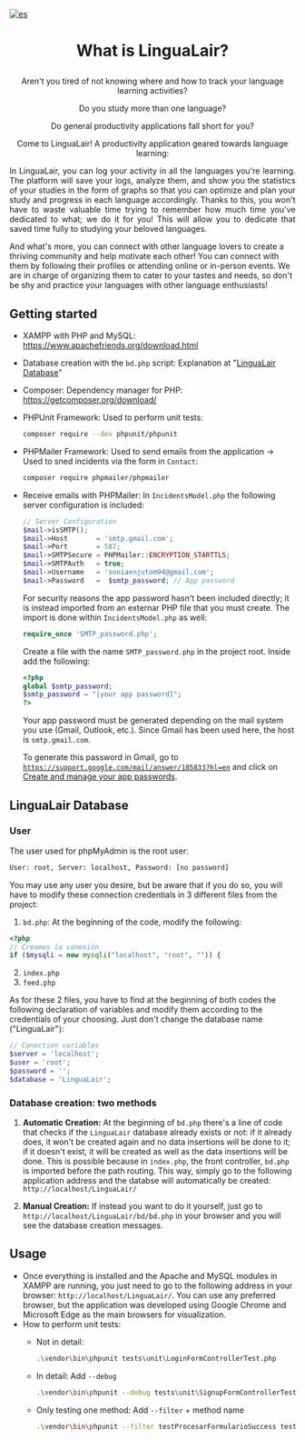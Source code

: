 [![es](https://img.shields.io/badge/lang-es-yellow.svg)](https://github.com/Sonia-E/LinguaLair/blob/main/README.es.md)

# <p style='text-align: center;'>What is LinguaLair?</p>

<p style='text-align: center;'>Aren't you tired of not knowing where and how to track your language learning activities?</p>
<p style='text-align: center;'>Do you study more than one language?</p>

<p style='text-align: center;'>Do general productivity applications fall short for you?</p>

<p style='text-align: center;'>Come to LinguaLair! A productivity application geared towards language learning:</p>

<p style='text-align: justify;'>In LinguaLair, you can log your activity in all the languages you're learning. The platform will save your logs, analyze them, and show you the statistics of your studies in the form of graphs so that you can optimize and plan your study and progress in each language accordingly. Thanks to this, you won't have to waste valuable time trying to remember how much time you've dedicated to what; we do it for you! This will allow you to dedicate that saved time fully to studying your beloved languages.

And what's more, you can connect with other language lovers to create a thriving community and help motivate each other! You can connect with them by following their profiles or attending online or in-person events. We are in charge of organizing them to cater to your tastes and needs, so don't be shy and practice your languages with other language enthusiasts!</p>

## Getting started

- XAMPP with PHP and MySQL: https://www.apachefriends.org/download.html
- Database creation with the <code>bd.php</code> script: Explanation at "[LinguaLair Database](#base-de-datos)"
- Composer: Dependency manager for PHP: https://getcomposer.org/download/
- PHPUnit Framework: Used to perform unit tests:

    ```bash
    composer require --dev phpunit/phpunit
    ```

- PHPMailer Framework: Used to send emails from the application -> Used to sned incidents via the form in <code>Contact</code>:

    ```bash
    composer require phpmailer/phpmailer
    ```
- Receive emails with PHPMailer: In <code>IncidentsModel.php</code> the following server configuration is included:

    ```php
    // Server Configuration
    $mail->isSMTP();
    $mail->Host       = 'smtp.gmail.com';
    $mail->Port       = 587;
    $mail->SMTPSecure = PHPMailer::ENCRYPTION_STARTTLS;
    $mail->SMTPAuth   = true;
    $mail->Username   = 'soniaenjutom94@gmail.com';
    $mail->Password   =  $smtp_password; // App password
    ```
   For security reasons the app password hasn't been included directly; it is instead imported from an externar PHP file that you must create. The import is done within <code>IncidentsModel.php</code> as well:

    ```php
    require_once 'SMTP_password.php';
    ```
    Create a file with the name <code>SMTP_password.php</code> in the project root. Inside add the following:

    ```php
    <?php
    global $smtp_password;
    $smtp_password = "[your app password]";
    ?>
    ```
    Your app password must be generated depending on the mail system you use (Gmail, Outlook, etc.). Since Gmail has been used here, the host is <code>smtp.gmail.com</code>.

    To generate this password in Gmail, go to <code>https://support.google.com/mail/answer/185833?hl=en</code> and click on [Create and manage your app passwords](https://myaccount.google.com/apppasswords).

## LinguaLair Database

### User

The user used for phpMyAdmin is the root user:

```bash
User: root, Server: localhost, Password: [no password]
```
You may use any user you desire, but be aware that if you do so, you will have to modify these connection credentials in 3 different files from the project:

1. <code>bd.php</code>: At the beginning of the code, modify the following:
```php
<?php
// Creamos la conexión
if ($mysqli = new mysqli("localhost", "root", "")) {
```
2. <code>index.php</code>
3. <code>feed.php</code>

As for these 2 files, you have to find at the beginning of both codes the following declaration of variables and modify them according to the credentials of your choosing. Just don't change the database name ("LinguaLair"):

```php
// Conection variables
$server = 'localhost';
$user = 'root';
$password = '';
$database = 'LinguaLair';
```

### Database creation: two methods

1. <strong>Automatic Creation:</strong> At the  beginning of <code>bd.php</code> there's a line of code that checks if the <code>LinguaLair</code> database already exists or not: if it already does, it won't be created again and no data insertions will be done to it; if it doesn't exist, it will be created as well as the data insertions will be done. This is possible because in <code>index.php</code>, the front controller, <code>bd.php</code> is imported before the path routing. This way, simply go to the following application address and the databse will automatically be created: <code>http://localhost/LinguaLair/</code>

2. <strong>Manual Creation:</strong> If instead you want to do it yourself, just go to <code>http://localhost/LinguaLair/bd/bd.php</code> in your browser and you will see the database creation messages.

## Usage

- Once everything is installed and the Apache and MySQL modules in XAMPP are running, you just need to go to the following address in your browser: <code>http://localhost/LinguaLair/</code>. You can use any preferred browser, but the application was developed using Google Chrome and Microsoft Edge as the main browsers for visualization.
- How to perform unit tests:
    - Not in detail:

        ```bash
        .\vendor\bin\phpunit tests\unit\LoginFormControllerTest.php
        ```
    - In detail: Add <code>--debug</code>

        ```bash
        .\vendor\bin\phpunit --debug tests\unit\SignupFormControllerTest.php
        ```
    - Only testing one method: Add <code>--filter</code> + method name

        ```bash
        .\vendor\bin\phpunit --filter testProcesarFormularioSuccess tests\unit\SignupFormControllerTest.php
        ```